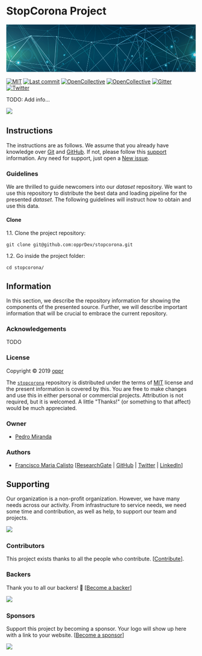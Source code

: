 # StopCorona Project

<img src="https://github.com/mida-project/meta/blob/master/banners/dataset-samples_1000x250.png?raw=true" />

[![MIT](https://flat.badgen.net/github/license/opprDev/stopcorona)](https://github.com/opprDev/stopcorona/blob/master/LICENSE)
[![Last commit](https://img.shields.io/github/last-commit/opprDev/stopcorona?style=flat-square)](https://github.com/opprDev/stopcorona/commits/master)
[![OpenCollective](https://opencollective.com/oppr/backers/badge.svg?style=flat-square)](#backers)
[![OpenCollective](https://opencollective.com/oppr/sponsors/badge.svg?style=flat-square)](#sponsors)
[![Gitter](https://img.shields.io/gitter/room/gitterHQ/gitter.svg?style=flat-square)](https://gitter.im/opprTeam)
[![Twitter](https://flat.badgen.net/twitter/follow/opprGroup)](https://twitter.com/opprGroup)

TODO: Add info...

<a href="https://www.patreon.com/oppr" target="_blank">
<img src="https://c5.patreon.com/external/logo/become_a_patron_button@2x.png" width="160">
</a>

## Instructions

The instructions are as follows. We assume that you already have knowledge over [Git](https://git-scm.com/) and [GitHub](https://github.com/). If not, please follow this [support](https://guides.github.com/activities/hello-world/) information. Any need for support, just open a [New issue](https://github.com/opprDev/stopcorona/issues/new).

### Guidelines

We are thrilled to guide newcomers into our *dataset* repository. We want to use this repository to distribute the best data and loading pipeline for the presented *dataset*. The following guidelines will instruct how to obtain and use this data.

#### Clone

1.1. Clone the project repository:

```
git clone git@github.com:opprDev/stopcorona.git
```

1.2. Go inside the project folder:

```
cd stopcorona/
```

## Information

In this section, we describe the repository information for showing the components of the presented source. Further, we will describe important information that will be crucial to embrace the current repository.

### Acknowledgements

TODO

### License

Copyright © 2019 [oppr](https://oppr.io)

The [`stopcorona`](https://github.com/opprDev/stopcorona) repository is distributed under the terms of [MIT](LICENSE) license and the present information is covered by this. You are free to make changes and use this in either personal or commercial projects. Attribution is not required, but it is welcomed. A little "Thanks!" (or something to that affect) would be much appreciated.

### Owner

- [Pedro Miranda]()

### Authors

- [Francisco Maria Calisto](http://www.franciscocalisto.me/) [[ResearchGate](https://www.researchgate.net/profile/Francisco_Maria_Calisto) | [GitHub](https://github.com/FMCalisto) | [Twitter](https://twitter.com/FMCalisto) | [LinkedIn](https://www.linkedin.com/in/fmcalisto/)]

## Supporting

Our organization is a non-profit organization. However, we have many needs across our activity. From infrastructure to service needs, we need some time and contribution, as well as help, to support our team and projects.

<span class="image">
  <a href="https://opencollective.com/oppr" target="_blank">
    <img src="https://opencollective.com/oppr/tiers/backer.svg" width="220">
  </a>
</span>

### Contributors

This project exists thanks to all the people who contribute. [[Contribute](CONTRIBUTING.md)].

### Backers

Thank you to all our backers! 🙏 [[Become a backer](https://opencollective.com/oppr#backer)]

<span class="image">
  <a href="https://opencollective.com/oppr#backers" target="_blank">
    <img src="https://opencollective.com/oppr/backers.svg?width=890">
  </a>
</span>

### Sponsors

Support this project by becoming a sponsor. Your logo will show up here with a link to your website. [[Become a sponsor](https://opencollective.com/oppr#sponsor)]

<span class="image">
  <a href="https://opencollective.com/oppr/sponsor/0/website" target="_blank">
    <img src="https://opencollective.com/oppr/sponsor/0/avatar.svg">
  </a>
</span>
